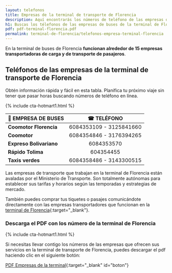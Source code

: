 ```yaml
---
layout: telefonos
title: Empresas de la terminal de transporte de Florencia
description: Aquí encontrarás los números de teléfono de las empresas de la Terminal de Transporte de Florencia. Llama o descarga la lista gratis.
h1: Buscas los télefonos de las empresas de buses de la terminal de Florencia?
pdf: pdf-terminal-florencia.pdf
permalink: terminal-de-florencia/telefonos-empresa-terminal-florencia
---
```

En la terminal de buses de Florencia **funcionan alrededor de 15 empresas transportadoras de carga y de transporte de pasajeros**.

## Teléfonos de las empresas de la terminal de transporte de Florencia

Obtén información rápida y fácil en esta tabla. Planifica tu próximo viaje sin tener que pasar horas buscando números de teléfono en línea.

{% include cta-hotmart1.html %}

| 🚌 EMPRESA DE BUSES | ☎ TELÉFONO |
| :--- | :---: |
| **Coomotor Florencia** | 6084353109 - 3125841660 |
| **Coomotor** | 6084354846 - 3176394265 |
| **Expreso Bolivariano** | 6084353570 |
| **Rápido Tolima** | 604354455 |
| **Taxis verdes** | 6084358486 - 3143300515 |

Las empresas de transporte que trabajan en la terminal de Florencia están avaladas por el Ministerio de Transporte. Son totalmente autónomas para establecer sus tarifas y horarios según las temporadas y estrategias de mercado.

También puedes comprar tus tiquetes o pasajes comunicándote directamente con las empresas transportadores que funcionan en la [terminal de Florencia]({{'terminal-de-Florencia'|relative_url}} "Terminal de Florencia"){:target="_blank"}.

### Descarga el PDF con los número de la terminal de Florencia

{% include cta-hotmart1.html %}

Si necesitas llevar contigo los números de las empresas que ofrecen sus servicios en la terminal de transporte de Florencia, puedes descargar el pdf haciendo clic en el siguiente botón:

[PDF Empresas de la terminal]({{'assets/pdf-terminal-Florencia.pdf'|relative_url}}){:target="_blank" id="boton"}
